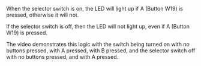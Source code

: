 When the selector switch is on, the LED will light up if A (Button W19) is pressed, otherwise it will not.

If the selector switch is off, then the LED will not light up, even if A (Button W19) is pressed. 

The video demonstrates this logic with the switch being turned on with no buttons pressed, with A pressed, with B pressed, and the selector switch off with no buttons pressed, and with A pressed.
